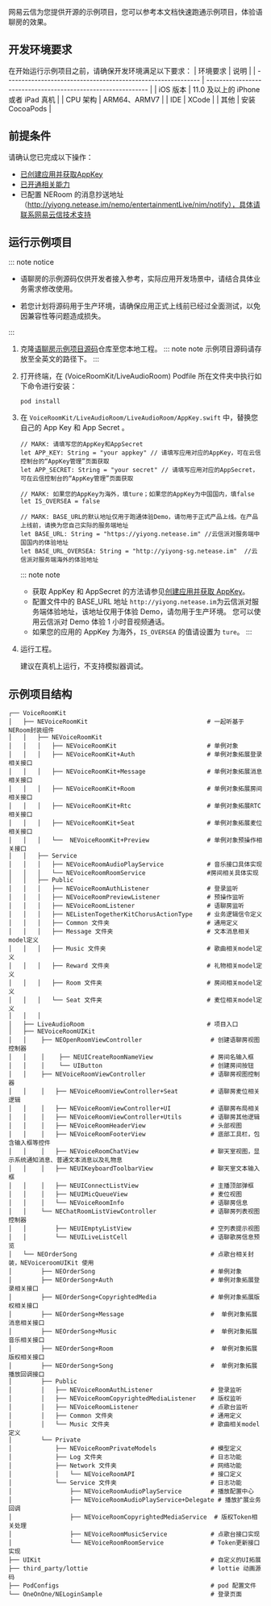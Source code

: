 网易云信为您提供开源的示例项目，您可以参考本文档快速跑通示例项目，体验语聊房的效果。

## 开发环境要求

在开始运行示例项目之前，请确保开发环境满足以下要求：
| 环境要求                                                        | 说明                                                      |
| ------------------------------------------------------------ | ------------------------------------------------------------ |
|  iOS 版本  |  11.0 及以上的 iPhone 或者 iPad 真机   |
|  CPU 架构 | ARM64、ARMV7   |
| IDE | XCode   |
| 其他 | 安装 CocoaPods  |

## 前提条件

请确认您已完成以下操作：
- [已创建应用并获取AppKey](https://doc.yunxin.163.com/console/docs/TIzMDE4NTA?platform=console)
- [已开通相关能力](https://doc.yunxin.163.com/docs/TA3ODAzNjE/zQ4MTI0Njc?platformId=50616)
- 已配置 NERoom 的消息抄送地址（http://yiyong.netease.im/nemo/entertainmentLive/nim/notify），具体请联系网易云信技术支持



## 运行示例项目

::: note notice
- 语聊房的示例源码仅供开发者接入参考，实际应用开发场景中，请结合具体业务需求修改使用。

- 若您计划将源码用于生产环境，请确保应用正式上线前已经过全面测试，以免因兼容性等问题造成损失。

:::

  
1. 克隆[语聊房示例项目源码](https://github.com/netease-kit/NEChatroom/tree/master/iOS)仓库至您本地工程。
    ::: note note
    示例项目源码请存放至全英文的路径下。
    :::

2. 打开终端，在 (VoiceRoomKit/LiveAudioRoom) Podfile 所在文件夹中执行如下命令进行安装：

    ```
    pod install 
    ```

3. 在 `VoiceRoomKit/LiveAudioRoom/LiveAudioRoom/AppKey.swift` 中，替换您自己的 App Key 和 App Secret 。 
   

    ```
    // MARK: 请填写您的AppKey和AppSecret
    let APP_KEY: String = "your appkey" // 请填写应用对应的AppKey，可在云信控制台的“AppKey管理”页面获取
    let APP_SECRET: String = "your secret" // 请填写应用对应的AppSecret，可在云信控制台的“AppKey管理”页面获取

    // MARK: 如果您的AppKey为海外，填ture；如果您的AppKey为中国国内，填false
    let IS_OVERSEA = false

    // MARK: BASE_URL的默认地址仅用于跑通体验Demo，请勿用于正式产品上线。在产品上线前，请换为您自己实际的服务端地址
    let BASE_URL: String = "https://yiyong.netease.im" //云信派对服务端中国国内的体验地址
    let BASE_URL_OVERSEA: String = "http://yiyong-sg.netease.im"  //云信派对服务端海外的体验地址

    ```


    ::: note note
    - 获取 AppKey 和 AppSecret 的方法请参见<a href="https://doc.yunxin.163.com/console/docs/TIzMDE4NTA?platform=console#获取-appkey" target="_blank">创建应用并获取 AppKey</a>。
    - 配置文件中的 BASE_URL 地址 `http://yiyong.netease.im`为云信派对服务端体验地址，该地址仅用于体验 Demo，请勿用于生产环境。 您可以使用云信派对 Demo 体验 1 小时音视频通话。
    - 如果您的应用的 AppKey 为海外，`IS_OVERSEA` 的值请设置为 `ture`。
    :::


  

4. 运行工程。

    建议在真机上运行，不支持模拟器调试。





## 示例项目结构

```
┌── VoiceRoomKit
│   ├── NEVoiceRoomKit                                 # 一起听基于NERoom封装组件
│   │   ├── NEVoiceRoomKit  
│   │   │   ├── NEVoiceRoomKit                         # 单例对象
│   │   │   ├── NEVoiceRoomKit+Auth                    # 单例对象拓展登录相关接口
│   │   │   ├── NEVoiceRoomKit+Message                 # 单例对象拓展消息相关接口
│   │   │   ├── NEVoiceRoomKit+Room                    # 单例对象拓展房间相关接口
│   │   │   ├── NEVoiceRoomKit+Rtc                     # 单例对象拓展RTC相关接口
│   │   │   ├── NEVoiceRoomKit+Seat                    # 单例对象拓展麦位相关接口
│   │   │   └──  NEVoiceRoomKit+Preview                # 单例对象预操作相关接口
│   │   ├── Service
│   │   │   ├── NEVoiceRoomAudioPlayService            # 音乐接口具体实现
│   │   │   └── NEVoiceRoomRoomService                 #房间相关具体实现
│   │   ├── Public
│   │   │   ├── NEVoiceRoomAuthListener                # 登录监听
│   │   │   ├── NEVoiceRoomPreviewListener             # 预操作监听
│   │   │   ├── NEVoiceRoomListener                    # 语聊房监听
│   │   │   ├── NEListenTogetherKitChorusActionType    # 业务逻辑信令定义
│   │   │   ├── Common 文件夹                           # 通用定义
│   │   │   ├── Message 文件夹                          # 文本消息相关model定义
│   │   │   ├── Music 文件夹                            # 歌曲相关model定义
│   │   │   ├── Reward 文件夹                           # 礼物相关model定义
│   │   │   ├── Room 文件夹                             # 房间相关model定义
│   │   │   └── Seat 文件夹                             # 麦位相关model定义
│   │   │   
│   ├── LiveAudioRoom                                  # 项目入口
│   ├── NEVoiceRoomUIKit                   
│   │    ├── NEOpenRoomViewController                   # 创建语聊房视图控制器
│   │    │    ├── NEUICreateRoomNameView                # 房间名输入框
│   │    │    └── UIButton                              # 创建房间按钮
│   │    ├── NEVoiceRoomViewController                  # 语聊房视图控制器
│   │    │   ├── NEVoiceRoomViewController+Seat         # 语聊房麦位相关逻辑
│   │    │   ├── NEVoiceRoomViewController+UI           # 语聊房布局相关
│   │    │   ├── NEVoiceRoomViewController+Utils        # 语聊房其他逻辑
│   │    │   ├── NEVoiceRoomHeaderView                  # 头部视图
│   │    │   ├── NEVoiceRoomFooterView                  # 底部工具栏，包含输入框等控件
│   │    │   ├── NEVoiceRoomChatView                    # 聊天室视图，显示系统通知消息、普通文本消息以及礼物息
│   │    │   ├── NEUIKeyboardToolbarView                # 聊天室文本输入框
│   │    │   ├── NEUIConnectListView                    # 主播顶部弹框
│   │    │   ├── NEUIMicQueueView                       # 麦位视图
│   │    │   └── NEVoiceRoomInfo                        # 语聊房信息
│   │    └── NEChatRoomListViewController               # 语聊房列表视图控制器
│   │        ├── NEUIEmptyListView                      # 空列表提示视图
│   │        └── NEUILiveListCell                       # 语聊歌房信息预览
│   └── NEOrderSong                                     # 点歌台相关封装，NEVoiceroomUIKit 使用
│        ├── NEOrderSong                                # 单例对象
│        ├── NEOrderSong+Auth                           # 单例对象拓展登录相关接口
│        ├── NEOrderSong+CopyrightedMedia               # 单例对象拓展版权相关接口
│        ├── NEOrderSong+Message                        #  单例对象拓展消息相关接口
│        ├── NEOrderSong+Music                          #  单例对象拓展音乐相关接口
│        ├── NEOrderSong+Room                           #  单例对象拓展版权相关接口
│        ├── NEOrderSong+Song                           #  单例对象拓展播放回调接口
│        ├── Public
│        │   ├── NEVoiceRoomAuthListener                # 登录监听
│        │   ├── NEVoiceRoomCopyrightedMediaListener    # 版权监听
│        │   ├── NEVoiceRoomListener                    # 点歌台监听
│        │   ├── Common 文件夹                           # 通用定义
│        │   └── Music 文件夹                            # 歌曲相关model定义
│        └── Private                    
│            ├── NEVoiceRoomPrivateModels               # 模型定义
│            ├── Log 文件夹                              # 日志功能
│            ├── Network 文件夹                          # 网络功能
│            │   └── NEVoiceRoomAPI                     # 接口定义
│            └── Service 文件夹                          # 日志功能
│                ├── NEVoiceRoomAudioPlayService        # 播放配置中心
│                ├── NEVoiceRoomAudioPlayService+Delegate # 播放扩展业务回调
│                ├── NEVoiceRoomCopyrightedMediaService  # 版权Token相关处理
│                ├── NEVoiceRoomMusicService            # 点歌台接口实现
│                └── NEVoiceRoomRoomService             # Token更新接口实现
├── UIKit                                               # 自定义的UI拓展
├── third_party/lottie                                  # lottie 动画源码
├── PodConfigs                                          # pod 配置文件
└── OneOnOne/NELoginSample                              # 登录页面
```
